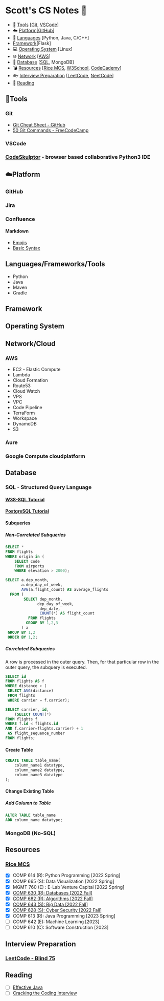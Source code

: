 # Scott's CS Notes :memo:

- :hammer: [Tools](#hammertools) [[Git](#git), [VSCode](#git)]
- :cloud: [Platform](#cloudplatform)[[GitHub](#github)]
- :speech_balloon: [Languages](#languages) [Python, Java, C/C++]
- [Framework](#framework)[Flask]
- :computer: [Operating System](#operating-system) [Linux]
- :globe_with_meridians: [Network](#network) [[AWS](http://aws.amazon.com)]
- :floppy_disk: [Database](#database) [[SQL](#sql---structured-query-language), MongoDB]
- :bomb: [Resources](#resources) [[Rice MCS](#rice-mcs), [W3School](https://www.w3schools.com/), [CodeCademy](https://www.codecademy.com/)]
- :eyeglasses: [Interview Preparation](#interview-preparation) [[LeetCode](https://leetcode.com/), [NeetCode](https://neetcode.io/)]
- :book: [Reading](#reading)


## :hammer:Tools
### Git
- [Git Cheat Sheet - GitHub](https://education.github.com/git-cheat-sheet-education.pdf)
- [50 Git Commands - FreeCodeCamp](https://www.freecodecamp.org/news/git-cheat-sheet/)
### VSCode
### [CodeSkulptor](https://py3.codeskulptor.org/) - browser based collaborative Python3 IDE
## :cloud:Platform
### GitHub
### Jira
### Confluence
#### Markdown
- [Emojis](https://gist.github.com/rxaviers/7360908)
- [Basic Syntax](https://docs.github.com/en/get-started/writing-on-github/getting-started-with-writing-and-formatting-on-github/basic-writing-and-formatting-syntax)

## Languages/Frameworks/Tools
- Python
- Java
- Maven
- Gradle
## Framework

## Operating System

## Network/Cloud
### AWS
- EC2 - Elastic Compute
- Lambda
- Cloud Formation
- Route53
- Cloud Watch
- VPS
- VPC
- Code Pipeline
- TerraForm
- Workspace
- DynamoDB
- S3

### Aure
### Google Compute cloudplatform

## Database
### SQL - Structured Query Language
#### [W3S-SQL Tutorial](https://www.w3schools.com/sql/default.asp)
#### [PostgreSQL Tutorial](https://www.postgresqltutorial.com/)
#### Subqueries
##### Non-Correlated Subqueries
```sql
SELECT *
FROM flights
WHERE origin in (
    SELECT code
    FROM airports
    WHERE elevation > 2000);
```
```sql
SELECT a.dep_month,
       a.dep_day_of_week,
       AVG(a.flight_count) AS average_flights
  FROM (
        SELECT dep_month,
              dep_day_of_week,
               dep_date,
               COUNT(*) AS flight_count
          FROM flights
         GROUP BY 1,2,3
       ) a
 GROUP BY 1,2
 ORDER BY 1,2;
```
##### Correlated Subqueries
A row is processed in the outer query.
Then, for that particular row in the outer query, the subquery is executed.
```sql
SELECT id
FROM flights AS f
WHERE distance > (
 SELECT AVG(distance)
 FROM flights
 WHERE carrier = f.carrier);
```
```sql
SELECT carrier, id,
    (SELECT COUNT(*)
FROM flights f
WHERE f.id < flights.id
AND f.carrier=flights.carrier) + 1
 AS flight_sequence_number
FROM flights;
```
#### Create Table
```sql
CREATE TABLE table_name(
    column_name1 datatype,
    column_name2 datatype,
    column_name3 datatype
);
```
#### Change Existing Table
##### Add Column to Table
```sql
ALTER TABLE table_name
ADD column_name datatype;
```

### MongoDB (No-SQL)

## Resources
### [Rice MCS](https://csweb.rice.edu/academics/graduate-programs/online-mcs)
- [x] COMP 614 (R): Python Programming [2022 Spring]
- [x] COMP 665 (S): Data Visualization [2022 Spring]
- [x] MGMT 760 (E) : E-Lab Venture Capital [2022 Spring]
- [x] [COMP 630 (R): Databases [2022 Fall]](RiceMCS/COMP630_Databases.md)
- [x] [COMP 682 (R): Algorithms [2022 Fall]](RiceMCS/COMP682_Algorithms.md)
- [x] [COMP 643 (S): Big Data [2022 Fall]](RiceMCS/COMP643_BigData.md)
- [x] [COMP 628 (S): Cyber Security [2022 Fall]](RiceMCS/COMP628_CyberSecurity.md)
- [x] COMP 613 (R): Java Programming [2023 Spring]
- [ ] COMP 642 (E): Machine Learning [2023]
- [ ] COMP 610 (C): Software Construction [2023]

## Interview Preparation
### [LeetCode - Blind 75](LeetCodeBlind75.md)

## Reading
- [ ] [Effective Java](EffectiveJava.md)
- [ ] [Cracking the Coding Interview](CrackingTheCodingInterview.md)